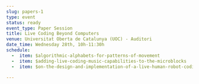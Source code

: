 ```yaml
---
slug: papers-1
type: event
status: ready
event_type: Paper Session
title: Live Coding Beyond Computers
venue: Universitat Oberta de Catalunya (UOC) - Auditori
date_time: Wednesday 28th, 10h-11:30h
schedule:
  -  item: $algorithmic-alphabets-for-patterns-of-movement
  -  item: $adding-live-coding-music-capabilities-to-the-microblocks
  -  item: $on-the-design-and-implementation-of-a-live-human-robot-coding

---
```

